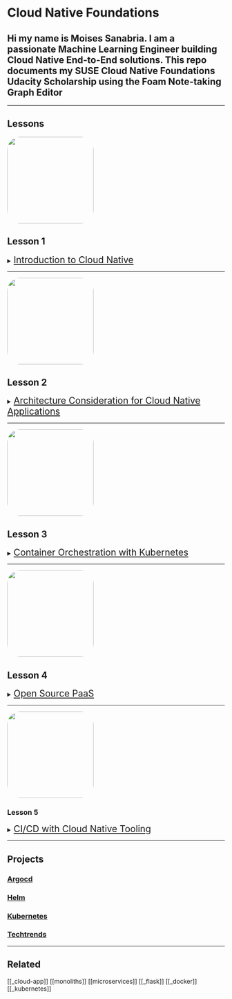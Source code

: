 # Cloud Native Foundations

## Hi my name is Moises Sanabria. I am a passionate Machine Learning Engineer building Cloud Native End-to-End solutions. This repo documents my SUSE Cloud Native Foundations Udacity Scholarship using the Foam Note-taking Graph Editor

---

## Lessons

<img src="../cloud-native-foundations/assets/images/lesson_1_icon.jpeg" style="width: 200px; border-radius: 30px;"/>

## Lesson 1

<details>
    <summary><a href="" style="font-size: 1.5em;">Introduction to Cloud Native</a></summary>
    History of Cloud Native Architecture and intro to Cloud Native tools.

    Meet Your Instructor
    Prequisites
    Course Outline
    Introduction to Cloud-Native
    CNCF and Cloud-Native Tooling
    Stakeholders
    Tools, Envrionment & Dependencies
    Recap

</details>

---

<img src="../cloud-native-foundations/assets/images/lesson_2_icon.jpeg" style="width: 200px; border-radius: 30px;"/>

## Lesson 2

<details>
    <summary><a href="" style="font-size: 1.5em;">Architecture Consideration for Cloud Native Applications</a></summary>
    Monoliths and Microservices, their differences, and their pros and cons

[1. Introduction]()
[2. Design Considerations for Cloud-Native Applications]()
[3. Monoliths and Microservices]()
[4. Quizzes: Monoliths and Microservices]()
[5. Trade-offs for Monoliths and Microservices]()
[6. Quizzes: Trade-offs for Monoliths and Microservices]()
[7. Exercise: Trade-offs for Monoliths and Microservices]()
[8. Solution: Monoliths and Microservices]()
[9. Best Practices For Application Deployment]()
[10. Quizzes: Best Practices For Application Deployment]()
[11. Exercise: Endpoints for Application Status]()
[12. Solution: Endpoints for Application Status]()
[13. Exercise: Application Logging]()
[14. Solution: Application Logging]()
[15. Edge Case: Amorphous Applications]()
[16. Lesson Conclusion]()

</details>

---

<img src="../cloud-native-foundations/assets/images/lesson_3_icon.jpeg" style="width: 200px; border-radius: 30px;"/>

## Lesson 3

<details>
    <summary><a href="" style="font-size: 1.5em;">Container Orchestration with Kubernetes</a></summary>
    How to use Docker to create an image and how to deploy an application to Kubernetes

[1. Introduction]()
[2. Transitions from VMs to Containers]()
[3. Docker for Application Packaging]()
[4. Docker Walkthrough]()
[5. Useful Docker Commands]()
[6. Quizzes: Docker for Application Packaging]()
[7. Exercise: Docker for Application Packaging]()
[8. Solution: Docker for Application Packaging]()
[9. Kubernetes - The Container Orchestrator Framework]()
[10. Quizzes: Kubernetes - The Container Orchestrator Framework]()
[11. Deploy Your First Kubernetes Cluster]()
[12. Kubeconfig]()
[13. Quizzes: Deploy Your First Kubernetes Cluster]()
[14. Exercise: Deploy Your First Kubernetes Cluster]()
[15. Solution: Deploy Your First Kubernetes Cluster]()
[16. Kubernetes Resources Part 1]()
[17. Kubernetes Resources Part 2]()
[18. Kubernetes Resources Part 3]()
[19. Useful kubectl Commands]()
[20. Quizzes: Kubernetes Resources]()
[21. Exercise: Kubernetes Resources]()
[22. Solution: Kubernetes Resources]()
[23. Declarative Kubernetes Manifests]()
[24. Quizzes: Declarative Kubernetes Manifests]()
[25. Exercise: Declarative Kubernetes Manifests]()
[26. Solution: Declarative Kubernetes Manifests]()
[27. Edge Case: Failing Control Plane for Kubernetes]()
[28. Lesson Review]()

</details>

---

<img src="../cloud-native-foundations/assets/images/lesson_4_icon.jpeg" style="width: 200px; border-radius: 30px;"/>

## Lesson 4

<details>
    <summary><a href="" style="font-size: 1.5em;">Open Source PaaS</a></summary>
    Platform as a Service.

    Coming Soon!

</details>

---

<img src="../cloud-native-foundations/assets/images/lesson_5_icon.jpeg" style="width: 200px; border-radius: 30px;"/>

### Lesson 5

<details>
    <summary><a href="" style="font-size: 1.5em;">CI/CD with Cloud Native Tooling</a></summary>
    CI/CD tools and how to use and deploy an application

    Coming Soon!

</details>

---

## Projects

### [Argocd]()

### [Helm]()

### [Kubernetes]()

### [Techtrends]()

---

## Related

[[_cloud-app]]
[[monoliths]]
[[microservices]]
[[_flask]]
[[_docker]]
[[_kubernetes]]
